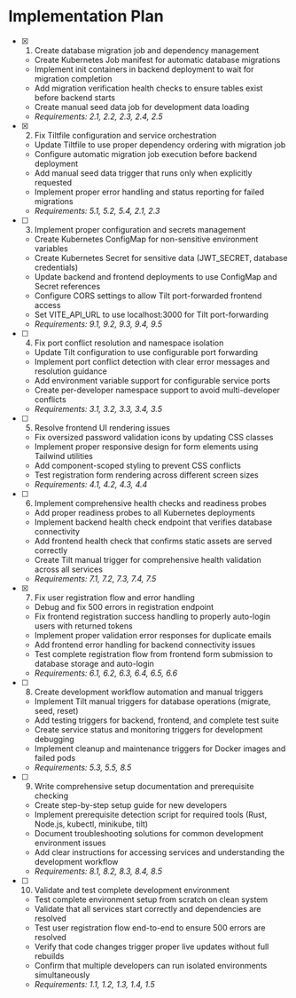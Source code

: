 # Implementation Plan

- [x] 1. Create database migration job and dependency management
  - Create Kubernetes Job manifest for automatic database migrations
  - Implement init containers in backend deployment to wait for migration completion
  - Add migration verification health checks to ensure tables exist before backend starts
  - Create manual seed data job for development data loading
  - _Requirements: 2.1, 2.2, 2.3, 2.4, 2.5_

- [x] 2. Fix Tiltfile configuration and service orchestration
  - Update Tiltfile to use proper dependency ordering with migration job
  - Configure automatic migration job execution before backend deployment
  - Add manual seed data trigger that runs only when explicitly requested
  - Implement proper error handling and status reporting for failed migrations
  - _Requirements: 5.1, 5.2, 5.4, 2.1, 2.3_

- [ ] 3. Implement proper configuration and secrets management
  - Create Kubernetes ConfigMap for non-sensitive environment variables
  - Create Kubernetes Secret for sensitive data (JWT_SECRET, database credentials)
  - Update backend and frontend deployments to use ConfigMap and Secret references
  - Configure CORS settings to allow Tilt port-forwarded frontend access
  - Set VITE_API_URL to use localhost:3000 for Tilt port-forwarding
  - _Requirements: 9.1, 9.2, 9.3, 9.4, 9.5_

- [ ] 4. Fix port conflict resolution and namespace isolation
  - Update Tilt configuration to use configurable port forwarding
  - Implement port conflict detection with clear error messages and resolution guidance
  - Add environment variable support for configurable service ports
  - Create per-developer namespace support to avoid multi-developer conflicts
  - _Requirements: 3.1, 3.2, 3.3, 3.4, 3.5_

- [ ] 5. Resolve frontend UI rendering issues
  - Fix oversized password validation icons by updating CSS classes
  - Implement proper responsive design for form elements using Tailwind utilities
  - Add component-scoped styling to prevent CSS conflicts
  - Test registration form rendering across different screen sizes
  - _Requirements: 4.1, 4.2, 4.3, 4.4_

- [ ] 6. Implement comprehensive health checks and readiness probes
  - Add proper readiness probes to all Kubernetes deployments
  - Implement backend health check endpoint that verifies database connectivity
  - Add frontend health check that confirms static assets are served correctly
  - Create Tilt manual trigger for comprehensive health validation across all services
  - _Requirements: 7.1, 7.2, 7.3, 7.4, 7.5_

- [x] 7. Fix user registration flow and error handling
  - Debug and fix 500 errors in registration endpoint
  - Fix frontend registration success handling to properly auto-login users with returned tokens
  - Implement proper validation error responses for duplicate emails
  - Add frontend error handling for backend connectivity issues
  - Test complete registration flow from frontend form submission to database storage and auto-login
  - _Requirements: 6.1, 6.2, 6.3, 6.4, 6.5, 6.6_

- [ ] 8. Create development workflow automation and manual triggers
  - Implement Tilt manual triggers for database operations (migrate, seed, reset)
  - Add testing triggers for backend, frontend, and complete test suite
  - Create service status and monitoring triggers for development debugging
  - Implement cleanup and maintenance triggers for Docker images and failed pods
  - _Requirements: 5.3, 5.5, 8.5_

- [ ] 9. Write comprehensive setup documentation and prerequisite checking
  - Create step-by-step setup guide for new developers
  - Implement prerequisite detection script for required tools (Rust, Node.js, kubectl, minikube, tilt)
  - Document troubleshooting solutions for common development environment issues
  - Add clear instructions for accessing services and understanding the development workflow
  - _Requirements: 8.1, 8.2, 8.3, 8.4, 8.5_

- [ ] 10. Validate and test complete development environment
  - Test complete environment setup from scratch on clean system
  - Validate that all services start correctly and dependencies are resolved
  - Test user registration flow end-to-end to ensure 500 errors are resolved
  - Verify that code changes trigger proper live updates without full rebuilds
  - Confirm that multiple developers can run isolated environments simultaneously
  - _Requirements: 1.1, 1.2, 1.3, 1.4, 1.5_